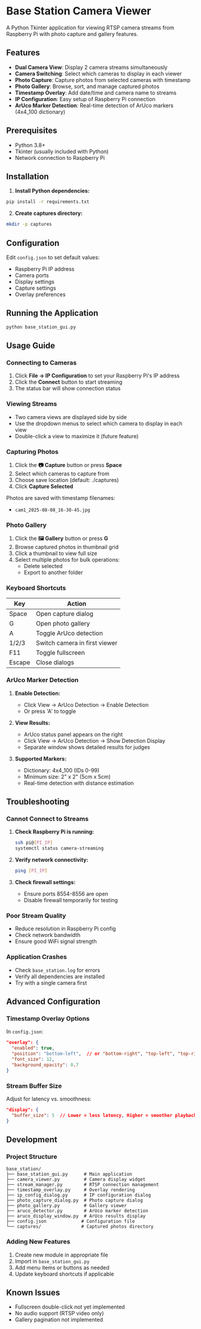 # Base Station Camera Viewer

A Python Tkinter application for viewing RTSP camera streams from Raspberry Pi with photo capture and gallery features.

## Features

- **Dual Camera View**: Display 2 camera streams simultaneously
- **Camera Switching**: Select which cameras to display in each viewer
- **Photo Capture**: Capture photos from selected cameras with timestamp
- **Photo Gallery**: Browse, sort, and manage captured photos
- **Timestamp Overlay**: Add date/time and camera name to streams
- **IP Configuration**: Easy setup of Raspberry Pi connection
- **ArUco Marker Detection**: Real-time detection of ArUco markers (4x4_100 dictionary)

## Prerequisites

- Python 3.8+
- Tkinter (usually included with Python)
- Network connection to Raspberry Pi

## Installation

1. **Install Python dependencies:**
```bash
pip install -r requirements.txt
```

2. **Create captures directory:**
```bash
mkdir -p captures
```

## Configuration

Edit `config.json` to set default values:
- Raspberry Pi IP address
- Camera ports
- Display settings
- Capture settings
- Overlay preferences

## Running the Application

```bash
python base_station_gui.py
```

## Usage Guide

### Connecting to Cameras

1. Click **File → IP Configuration** to set your Raspberry Pi's IP address
2. Click the **Connect** button to start streaming
3. The status bar will show connection status

### Viewing Streams

- Two camera views are displayed side by side
- Use the dropdown menus to select which camera to display in each view
- Double-click a view to maximize it (future feature)

### Capturing Photos

1. Click the **📷 Capture** button or press **Space**
2. Select which cameras to capture from
3. Choose save location (default: ./captures)
4. Click **Capture Selected**

Photos are saved with timestamp filenames:
- `cam1_2025-08-08_16-30-45.jpg`

### Photo Gallery

1. Click the **🖼️ Gallery** button or press **G**
2. Browse captured photos in thumbnail grid
3. Click a thumbnail to view full size
4. Select multiple photos for bulk operations:
   - Delete selected
   - Export to another folder

### Keyboard Shortcuts

| Key | Action |
|-----|--------|
| Space | Open capture dialog |
| G | Open photo gallery |
| A | Toggle ArUco detection |
| 1/2/3 | Switch camera in first viewer |
| F11 | Toggle fullscreen |
| Escape | Close dialogs |

### ArUco Marker Detection

1. **Enable Detection:**
   - Click View → ArUco Detection → Enable Detection
   - Or press 'A' to toggle

2. **View Results:**
   - ArUco status panel appears on the right
   - Click View → ArUco Detection → Show Detection Display
   - Separate window shows detailed results for judges

3. **Supported Markers:**
   - Dictionary: 4x4_100 (IDs 0-99)
   - Minimum size: 2" x 2" (5cm x 5cm)
   - Real-time detection with distance estimation

## Troubleshooting

### Cannot Connect to Streams

1. **Check Raspberry Pi is running:**
   ```bash
   ssh pi@[PI_IP]
   systemctl status camera-streaming
   ```

2. **Verify network connectivity:**
   ```bash
   ping [PI_IP]
   ```

3. **Check firewall settings:**
   - Ensure ports 8554-8556 are open
   - Disable firewall temporarily for testing

### Poor Stream Quality

- Reduce resolution in Raspberry Pi config
- Check network bandwidth
- Ensure good WiFi signal strength

### Application Crashes

- Check `base_station.log` for errors
- Verify all dependencies are installed
- Try with a single camera first

## Advanced Configuration

### Timestamp Overlay Options

In `config.json`:
```json
"overlay": {
  "enabled": true,
  "position": "bottom-left",  // or "bottom-right", "top-left", "top-right"
  "font_size": 12,
  "background_opacity": 0.7
}
```

### Stream Buffer Size

Adjust for latency vs. smoothness:
```json
"display": {
  "buffer_size": 5  // Lower = less latency, Higher = smoother playback
}
```

## Development

### Project Structure
```
base_station/
├── base_station_gui.py      # Main application
├── camera_viewer.py         # Camera display widget
├── stream_manager.py        # RTSP connection management
├── timestamp_overlay.py     # Overlay rendering
├── ip_config_dialog.py      # IP configuration dialog
├── photo_capture_dialog.py  # Photo capture dialog
├── photo_gallery.py         # Gallery viewer
├── aruco_detector.py        # ArUco marker detection
├── aruco_display_window.py  # ArUco results display
├── config.json             # Configuration file
└── captures/               # Captured photos directory
```

### Adding New Features

1. Create new module in appropriate file
2. Import in `base_station_gui.py`
3. Add menu items or buttons as needed
4. Update keyboard shortcuts if applicable

## Known Issues

- Fullscreen double-click not yet implemented
- No audio support (RTSP video only)
- Gallery pagination not implemented
